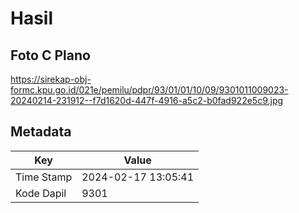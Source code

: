 # Hasil

## Foto C Plano

https://sirekap-obj-formc.kpu.go.id/021e/pemilu/pdpr/93/01/01/10/09/9301011009023-20240214-231912--f7d1620d-447f-4916-a5c2-b0fad922e5c9.jpg


## Metadata

| Key        | Value               |
| ---------- | ------------------- |
| Time Stamp | 2024-02-17 13:05:41 |
| Kode Dapil | 9301                |



